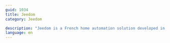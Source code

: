 ```yaml
---
guid: 1034
title: Jeedom
category: Jeedom

description: "Jeedom is a French home automation solution developed in open source. This home automation solution is multi-protocol, and therefore works with hundreds of home automation devices. Please note, however, that many modules are chargeable. This allows anyone to install it on any configuration, or even to evolve the project if they wish."
language: en
---
```

